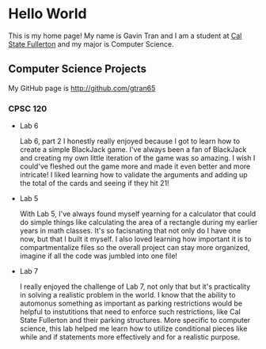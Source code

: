 # Hello World
This is my home page! My name is Gavin Tran and I am a student at [Cal State Fullerton](http://www.fullerton.edu/) and my major is Computer Science.

## Computer Science Projects

My GitHub page is http://github.com/gtran65

### CPSC 120

* Lab 6

    Lab 6, part 2 I honestly really enjoyed because I got to learn how to create a simple BlackJack game. I've
    always been a fan of BlackJack and creating my own little iteration of the game was so amazing. I wish I
    could've fleshed out the game more and made it even better and more intricate! I liked learning how to
    validate the arguments and adding up the total of the cards and seeing if they hit 21!

* Lab 5

    With Lab 5, I've always found myself yearning for a calculator that could do simple things like calculating
    the area of a rectangle during my earlier years in math classes. It's so facisnating that not only do I have
    one now, but that I built it myself. I also loved learning how important it is to compartmentalize files so
    the overall project can stay more organized, imagine if all the code was jumbled into one file!

* Lab 7

    I really enjoyed the challenge of Lab 7, not only that but it's practicality in solving a realistic problem
    in the world. I know that the ability to automonus something as important as parking restrictions would be helpful
    to instutitions that need to enforce such restrictions, like Cal State Fullerton and their parking structures. More
    specific to computer science, this lab helped me learn how to utilize conditional pieces like while and if statements
    more effectively and for a realistic purpose.
    

